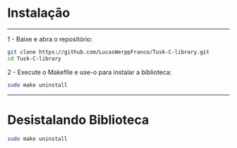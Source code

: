 # Instalação

---

1 - Baixe e abra o repositório:

```bash
git clone https://github.com/LucasWerppFranco/Tusk-C-library.git
cd Tusk-C-library
```

2 - Execute o Makefile e use-o para instalar a biblioteca:

```bash
sudo make uninstall
```

---

# Desistalando Biblioteca

```bash
sudo make uninstall
```
